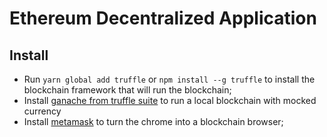 # Ethereum Decentralized Application

## Install

* Run ``yarn global add truffle`` or ``npm install --g truffle`` to install the blockchain framework that will run the blockchain;
* Install [ganache from truffle suite](https://www.trufflesuite.com/ganache) to run a local blockchain with mocked currency
* Install [metamask](https://metamask.io/) to turn the chrome into a blockchain browser;